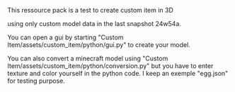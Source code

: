 This ressource pack is a test to create custom item in 3D

 using only custom model data in the last snapshot 24w54a.


You can open a gui by starting "Custom Item/assets/custom_item/python/gui.py" to create your model.

You can also convert a minecraft model using "Custom Item/assets/custom_item/python/conversion.py" but you have to enter texture and color yourself in the python code. I keep an exemple "egg.json" for testing purpose.
